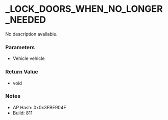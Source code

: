 # _LOCK_DOORS_WHEN_NO_LONGER_NEEDED

No description available.

### Parameters
* Vehicle vehicle

### Return Value
* void

### Notes
* AP Hash: 0x0x3FBE904F
* Build: 811


